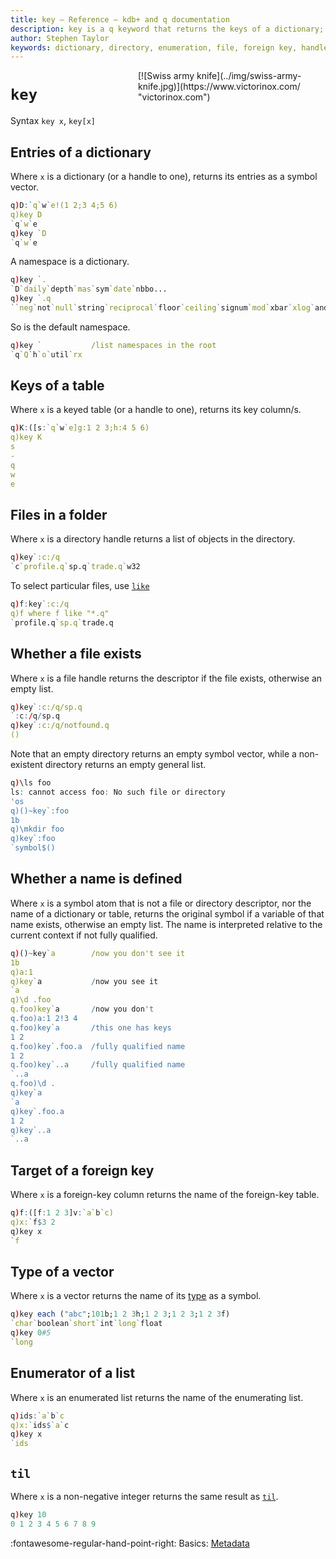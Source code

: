 ```yaml
---
title: key – Reference – kdb+ and q documentation
description: key is a q keyword that returns the keys of a dictionary; the key columns of a keyed table; files in a folder; whether a fileexists; whether a name is defined; the tareget of a foreign key, the type of a vector; or the enumerator of a list.
author: Stephen Taylor
keywords: dictionary, directory, enumeration, file, foreign key, handle, kdb+, keyed table, q, symbol, til, vector
---
```


<div markdown="1" style="float: right; max-width: 300px">
[![Swiss army knife](../img/swiss-army-knife.jpg)](https://www.victorinox.com/ "victorinox.com")
</div>

# `key`




Syntax `key x`, `key[x]`



## Entries of a dictionary

Where `x` is a dictionary (or a handle to one), returns its entries as a symbol vector.

```q
q)D:`q`w`e!(1 2;3 4;5 6)
q)key D
`q`w`e
q)key `D
`q`w`e
```

A namespace is a dictionary.

```q
q)key `.
`D`daily`depth`mas`sym`date`nbbo...
q)key `.q
``neg`not`null`string`reciprocal`floor`ceiling`signum`mod`xbar`xlog`and`or`ea..
```

So is the default namespace.

```q
q)key `           /list namespaces in the root
`q`Q`h`o`util`rx
```


## Keys of a table

Where `x` is a keyed table (or a handle to one), returns its key column/s.

```q
q)K:([s:`q`w`e]g:1 2 3;h:4 5 6)
q)key K
s
-
q
w
e
```


## Files in a folder

Where `x` is a directory handle returns a list of objects in the directory.

```q
q)key`:c:/q
`c`profile.q`sp.q`trade.q`w32
```

To select particular files, use [`like`](like.md)

```q
q)f:key`:c:/q
q)f where f like "*.q"
`profile.q`sp.q`trade.q
```


## Whether a file exists

Where `x` is a file handle returns the descriptor if the file exists, otherwise an empty list.

```q
q)key`:c:/q/sp.q
`:c:/q/sp.q
q)key`:c:/q/notfound.q
()
```

Note that an empty directory returns an empty symbol vector, while a non-existent directory returns an empty general list.

```q
q)\ls foo
ls: cannot access foo: No such file or directory
'os
q)()~key`:foo
1b
q)\mkdir foo
q)key`:foo
`symbol$()
```


## Whether a name is defined

Where `x` is a symbol atom that is not a file or directory descriptor, nor the name of a dictionary or table, returns the original symbol if a variable of that name exists, otherwise an empty list. The name is interpreted relative to the current context if not fully qualified.

```q
q)()~key`a        /now you don't see it
1b
q)a:1
q)key`a           /now you see it
`a
q)\d .foo
q.foo)key`a       /now you don't
q.foo)a:1 2!3 4
q.foo)key`a       /this one has keys
1 2
q.foo)key`.foo.a  /fully qualified name
1 2
q.foo)key`..a     /fully qualified name
`..a
q.foo)\d .
q)key`a
`a
q)key`.foo.a
1 2
q)key`..a
`..a
```


## Target of a foreign key

Where `x` is a foreign-key column returns the name of the foreign-key table.

```q
q)f:([f:1 2 3]v:`a`b`c)
q)x:`f$3 2
q)key x
`f
```


## Type of a vector

Where `x` is a vector returns the name of its [type](../basics/datatypes.md) as a symbol.

```q
q)key each ("abc";101b;1 2 3h;1 2 3;1 2 3;1 2 3f)
`char`boolean`short`int`long`float
q)key 0#5
`long
```


## Enumerator of a list

Where `x` is an enumerated list returns the name of the enumerating list.

```q
q)ids:`a`b`c
q)x:`ids$`a`c
q)key x
`ids
```


## `til`

Where `x` is a non-negative integer returns the same result as [`til`](til.md).

```q
q)key 10
0 1 2 3 4 5 6 7 8 9
```


:fontawesome-regular-hand-point-right:
Basics: [Metadata](../basics/metadata.md)